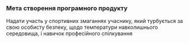 ### Мета створення програмного продукту

Надати участь у спортивних змаганнях учаснику, який турбується за свою особисту безпеку, щодо температури навколишнього середовища, і навичок професійного спілкування
